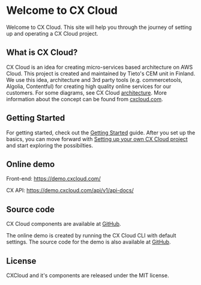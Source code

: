 # Welcome to CX Cloud

Welcome to CX Cloud. This site will help you through the journey of setting up and operating a CX Cloud project.

## What is CX Cloud?

CX Cloud is an idea for creating micro-services based architecture on AWS Cloud. This project is created and maintained by Tieto's CEM unit in Finland. We use this idea, architecture and 3rd party tools (e.g. commercetools, Algolia, Contentful) for creating high quality online services for our customers. For some diagrams, see CX Cloud <a href=https://docs.cxcloud.com/architecture>architecture</a>. More information about the concept can be found from <a href=https://cxcloud.com/>cxcloud.com</a>. 

## Getting Started

For getting started, check out the <a href=https://docs.cxcloud.com/getting-started>Getting Started</a> guide. After you set up the basics, you can move forward with <a href=https://docs.cxcloud.com/setting-up-a-cxcloud-project> Setting up your own CX Cloud project</a> and start exploring the possibilties.  

## Online demo

Front-end: https://demo.cxcloud.com/

CX API: https://demo.cxcloud.com/api/v1/api-docs/


## Source code

CX Cloud components are available at [GitHub](https://github.com/cxcloud). 

The online demo is created by running the CX Cloud CLI with default settings. The source code for the demo is also available at [GitHub](https://github.com/cxcloud-demos).

## License

CXCloud and it's components are released under the MIT license.

